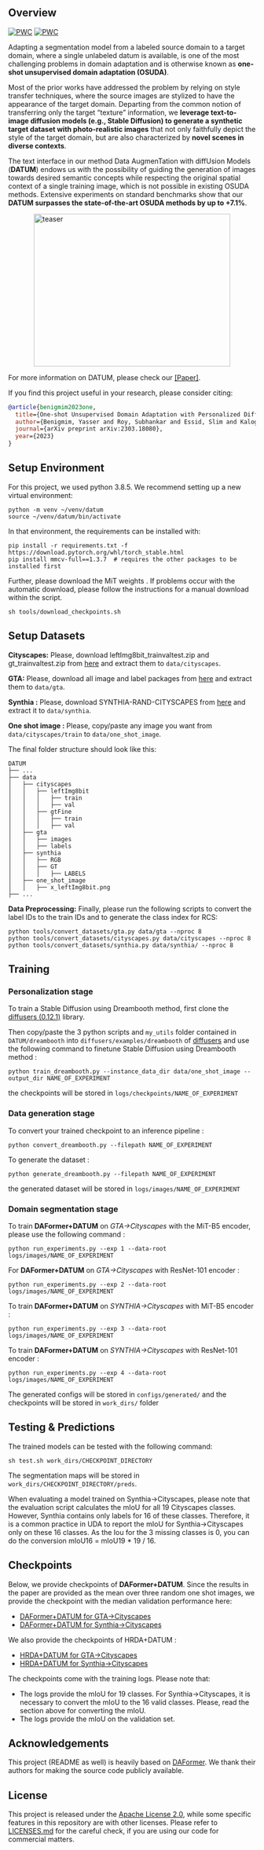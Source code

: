 
## Overview
[![PWC](https://img.shields.io/endpoint.svg?url=https://paperswithcode.com/badge/one-shot-unsupervised-domain-adaptation-with/one-shot-unsupervised-domain-adaptation-on)](https://paperswithcode.com/sota/one-shot-unsupervised-domain-adaptation-on?p=one-shot-unsupervised-domain-adaptation-with)
[![PWC](https://img.shields.io/endpoint.svg?url=https://paperswithcode.com/badge/one-shot-unsupervised-domain-adaptation-with/one-shot-unsupervised-domain-adaptation-on-1)](https://paperswithcode.com/sota/one-shot-unsupervised-domain-adaptation-on-1?p=one-shot-unsupervised-domain-adaptation-with)


Adapting a segmentation model from a labeled source
domain to a target domain, where a single unlabeled datum
is available, is one of the most challenging problems in
domain adaptation and is otherwise known as **one-shot unsupervised
domain adaptation (OSUDA)**.

Most of the prior
works have addressed the problem by relying on style transfer
techniques, where the source images are stylized to have
the appearance of the target domain. Departing from the
common notion of transferring only the target “texture” information,
we **leverage text-to-image diffusion models (e.g.,
Stable Diffusion) to generate a synthetic target dataset with
photo-realistic images** that not only faithfully depict the
style of the target domain, but are also characterized by
**novel scenes in diverse contexts**.

The text interface in our
method Data AugmenTation with diffUsion Models (**DATUM**)
endows us with the possibility of guiding the generation
of images towards desired semantic concepts while
respecting the original spatial context of a single training
image, which is not possible in existing OSUDA methods.
Extensive experiments on standard benchmarks show that
our **DATUM surpasses the state-of-the-art OSUDA methods by up to +7.1%**.

<img src="resources/teaser.png" alt= "teaser" width=400 height=311 style="display: block; margin: 0 auto">

For more information on DATUM, please check our
[[Paper]](https://arxiv.org/abs/2303.18080).

If you find this project useful in your research, please consider citing:

```bibtex
@article{benigmim2023one,
  title={One-shot Unsupervised Domain Adaptation with Personalized Diffusion Models},
  author={Benigmim, Yasser and Roy, Subhankar and Essid, Slim and Kalogeiton, Vicky and Lathuili{\`e}re, St{\'e}phane},
  journal={arXiv preprint arXiv:2303.18080},
  year={2023}
}
```

## Setup Environment

For this project, we used python 3.8.5. We recommend setting up a new virtual
environment:

```shell
python -m venv ~/venv/datum
source ~/venv/datum/bin/activate
```

In that environment, the requirements can be installed with:

```shell
pip install -r requirements.txt -f https://download.pytorch.org/whl/torch_stable.html
pip install mmcv-full==1.3.7  # requires the other packages to be installed first
```

Further, please download the MiT weights . If problems occur with the automatic download, please follow
the instructions for a manual download within the script.

```shell
sh tools/download_checkpoints.sh
```

## Setup Datasets

**Cityscapes:** Please, download leftImg8bit_trainvaltest.zip and
gt_trainvaltest.zip from [here](https://www.cityscapes-dataset.com/downloads/)
and extract them to `data/cityscapes`.

**GTA:** Please, download all image and label packages from
[here](https://download.visinf.tu-darmstadt.de/data/from_games/) and extract
them to `data/gta`.

**Synthia :** Please, download SYNTHIA-RAND-CITYSCAPES from
[here](http://synthia-dataset.net/downloads/) and extract it to `data/synthia`.

**One shot image :** Please, copy/paste any image you want from `data/cityscapes/train` to
`data/one_shot_image`.

The final folder structure should look like this:

```none
DATUM
├── ...
├── data
│   ├── cityscapes
│   │   ├── leftImg8bit
│   │   │   ├── train
│   │   │   ├── val
│   │   ├── gtFine
│   │   │   ├── train
│   │   │   ├── val
│   ├── gta
│   │   ├── images
│   │   ├── labels
│   ├── synthia
│   │   ├── RGB
│   │   ├── GT
│   │   │   ├── LABELS
│   ├── one_shot_image
│   │   ├── x_leftImg8bit.png
├── ...
```

**Data Preprocessing:** Finally, please run the following scripts to convert the label IDs to the
train IDs and to generate the class index for RCS:

```shell
python tools/convert_datasets/gta.py data/gta --nproc 8
python tools/convert_datasets/cityscapes.py data/cityscapes --nproc 8
python tools/convert_datasets/synthia.py data/synthia/ --nproc 8
```

## Training

### Personalization stage

To train a Stable Diffusion using Dreambooth method, first clone the
[diffusers (0.12.1)](https://github.com/huggingface/diffusers/tree/v0.12.1-patch) library.

Then copy/paste the 3 python scripts and `my_utils` folder contained in `DATUM/dreambooth` into `diffusers/examples/dreambooth` of
[diffusers](https://github.com/huggingface/diffusers/tree/v0.12.1-patch) and use the following command to finetune
Stable Diffusion using Dreambooth method :

```shell
python train_dreambooth.py --instance_data_dir data/one_shot_image --output_dir NAME_OF_EXPERIMENT
```

the checkpoints will be stored in `logs/checkpoints/NAME_OF_EXPERIMENT`

### Data generation stage

To convert your trained checkpoint to an inference pipeline :

```shell
python convert_dreambooth.py --filepath NAME_OF_EXPERIMENT
```

To generate the dataset :

```shell
python generate_dreambooth.py --filepath NAME_OF_EXPERIMENT
```

the generated dataset will be stored in `logs/images/NAME_OF_EXPERIMENT`

### Domain segmentation stage

To train **DAFormer+DATUM** on *GTA→Cityscapes* with the MiT-B5 encoder, please use the following command :

```shell
python run_experiments.py --exp 1 --data-root logs/images/NAME_OF_EXPERIMENT
```

For **DAFormer+DATUM** on *GTA→Cityscapes* with ResNet-101 encoder :

```shell
python run_experiments.py --exp 2 --data-root logs/images/NAME_OF_EXPERIMENT
```

To train **DAFormer+DATUM** on *SYNTHIA→Cityscapes* with MiT-B5 encoder :

```shell
python run_experiments.py --exp 3 --data-root logs/images/NAME_OF_EXPERIMENT
```

To train **DAFormer+DATUM** on *SYNTHIA→Cityscapes* with  ResNet-101 encoder :

```shell
python run_experiments.py --exp 4 --data-root logs/images/NAME_OF_EXPERIMENT
```

The generated configs will be stored in `configs/generated/` and the checkpoints will be stored in
`work_dirs/` folder

## Testing & Predictions

The trained models can be tested with the following command:

```shell
sh test.sh work_dirs/CHECKPOINT_DIRECTORY
```

The segmentation maps will be stored in `work_dirs/CHECKPOINT_DIRECTORY/preds`.

When evaluating a model trained on Synthia→Cityscapes, please note that the
evaluation script calculates the mIoU for all 19 Cityscapes classes. However,
Synthia contains only labels for 16 of these classes. Therefore, it is a common
practice in UDA to report the mIoU for Synthia→Cityscapes only on these 16
classes. As the Iou for the 3 missing classes is 0, you can do the conversion
mIoU16 = mIoU19 * 19 / 16.

## Checkpoints

Below, we provide checkpoints of **DAFormer+DATUM**.
Since the results in the paper are provided as the mean over three random one shot images,
we provide the checkpoint with the median validation performance here:

* [DAFormer+DATUM for GTA→Cityscapes](https://drive.google.com/file/d/14FQ6bwGRn00kFJmwwYafudQOWEiXqTko/view?usp=share_link)
* [DAFormer+DATUM for Synthia→Cityscapes](https://drive.google.com/file/d/1QTQeiT3B1ixGy9fquBj26DGYXSXW3d1S/view?usp=share_link)

We also provide the checkpoints of HRDA+DATUM :

* [HRDA+DATUM for GTA→Cityscapes](https://drive.google.com/file/d/1ktz4L9i4iA11WGH657VDA75Ekl9r6eXA/view?usp=share_link)
* [HRDA+DATUM for Synthia→Cityscapes](https://drive.google.com/file/d/1qvZil3GBUHts5WMuXtMTy13mFIGGlo_-/view?usp=share_link)

The checkpoints come with the training logs. Please note that:

* The logs provide the mIoU for 19 classes. For Synthia→Cityscapes, it is
  necessary to convert the mIoU to the 16 valid classes. Please, read the
  section above for converting the mIoU.
* The logs provide the mIoU on the validation set.

## Acknowledgements

This project (README as well) is heavily based on [DAFormer](https://github.com/lhoyer/DAFormer). We thank their
authors for making the source code publicly available.

## License

This project is released under the [Apache License 2.0](LICENSE), while some
specific features in this repository are with other licenses. Please refer to
[LICENSES.md](LICENSES.md) for the careful check, if you are using our code for
commercial matters.
